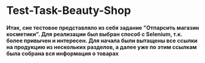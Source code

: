 <h1> Test-Task-Beauty-Shop </h1>
  
  <h4> Итак, сие тестовое представляло из себя задание "Отпарсить магазин косметики". Для реализации был выбран способ с Selenium, т.к. более привычен и интересен. 
Для начала были вытащены все ссылки на продукцию из нескольких разделов, а далее уже по этим ссылкам была собрана вся информация о товарах</h4>

